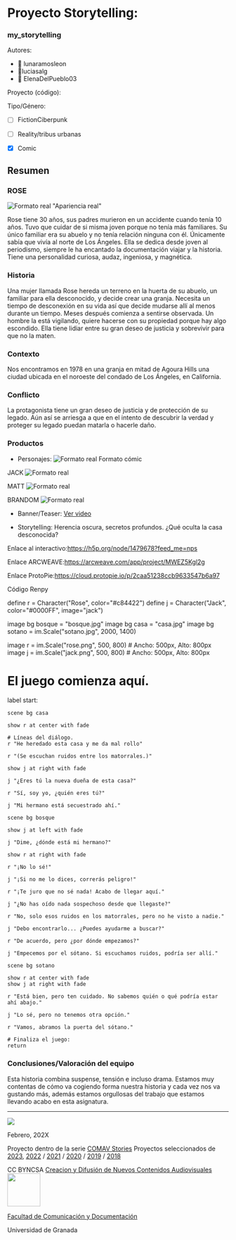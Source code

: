 
# Proyecto Storytelling: 
### my_storytelling


Autores:  
<!---
Incluir lista de personas del grupo 
Se puede añadir enlace a página personal de github o lo que se quiera...(optativo)
-->

- :woman: lunaramosleon
- :woman:luciasalg
- :woman: ElenaDelPueblo03

Proyecto (código): 

Tipo/Género:  
- [ ] FictionCiberpunk  
- [ ] Reality/tribus urbanas  
- [x] Comic



## Resumen


### ROSE

![Formato real](newyorkmnetwork.jpeg)  "Apariencia real"

Rose tiene 30 años, sus padres murieron en un accidente cuando tenía 10 años. Tuvo que cuidar de si misma joven porque no tenía más familiares. Su único familiar era su abuelo y no tenía relación ninguna con él. Únicamente sabía que vivía al norte de Los Ángeles. Ella se dedica desde joven al periodismo, siempre le ha encantado la documentación viajar y la historia. Tiene una personalidad curiosa, audaz, ingeniosa, y magnética. 
 

### Historia
Una mujer llamada Rose hereda un terreno en la huerta de su abuelo, un familiar para ella desconocido, y decide crear una granja. Necesita un tiempo de desconexión en su vida así que decide mudarse allí al menos durante un tiempo. Meses después comienza a sentirse observada. Un hombre la está vigilando, quiere hacerse con su propiedad porque hay algo escondido. Ella tiene lidiar entre su gran deseo de justicia y sobrevivir para que no la maten. 

### Contexto
Nos encontramos en 1978 en una granja en mitad de Agoura Hills una ciudad ubicada en el noroeste del condado de Los Ángeles, en California. 

### Conflicto 
La protagonista tiene un gran deseo de justicia y de protección de su legado. Aún así se arriesga a que en el intento de descubrir la verdad y proteger su legado puedan matarla o hacerle daño.


### Productos

- Personajes:  ![Formato real](https://github.com/luciasalg/my_storytelling/blob/main/1dbac7375523da5b9705e37fb2e4cba3.jpg) Formato cómic

JACK ![Formato real](istockphoto-857966254-1024x1024.jpg) 

MATT ![Formato real](image.png) 

BRANDOM  ![Formato real](depositphotos_417780588-stock-illustration-colored-vector-illustration-pop-art.jpg) 


- Banner/Teaser: [Ver video](https://youtu.be/L1FY5TMMoas)



- Storytelling: Herencia oscura, secretos profundos. ¿Qué oculta la casa desconocida?

Enlace al interactivo:https://h5p.org/node/1479678?feed_me=nps

Enlace ARCWEAVE:https://arcweave.com/app/project/MWEZ5Kgl2g

Enlace ProtoPie:https://cloud.protopie.io/p/2caa51238ccb9633547b6a97

Código Renpy 

define r = Character("Rose", color="#c84422")
define j = Character("Jack", color="#0000FF", image="jack")


image bg bosque = "bosque.jpg"
image bg casa = "casa.jpg"
image bg sotano = im.Scale("sotano.jpg", 2000, 1400)

image r = im.Scale("rose.png", 500, 800)  # Ancho: 500px, Alto: 800px
image j = im.Scale("jack.png", 500, 800)  # Ancho: 500px, Alto: 800px

# El juego comienza aquí.
label start:


    scene bg casa

    show r at center with fade

    # Líneas del diálogo.
    r "He heredado esta casa y me da mal rollo"

    r "(Se escuchan ruidos entre los matorrales.)"

    show j at right with fade

    j "¿Eres tú la nueva dueña de esta casa?"

    r "Sí, soy yo, ¿quién eres tú?"

    j "Mi hermano está secuestrado ahí."

    scene bg bosque

    show j at left with fade

    j "Dime, ¿dónde está mi hermano?"

    show r at right with fade

    r "¡No lo sé!"

    j "¡Si no me lo dices, correrás peligro!"

    r "¡Te juro que no sé nada! Acabo de llegar aquí."

    j "¿No has oído nada sospechoso desde que llegaste?"

    r "No, solo esos ruidos en los matorrales, pero no he visto a nadie."

    j "Debo encontrarlo... ¿Puedes ayudarme a buscar?"

    r "De acuerdo, pero ¿por dónde empezamos?"

    j "Empecemos por el sótano. Si escuchamos ruidos, podría ser allí."

    scene bg sotano

    show r at center with fade
    show j at right with fade

    r "Está bien, pero ten cuidado. No sabemos quién o qué podría estar ahí abajo."

    j "Lo sé, pero no tenemos otra opción."

    r "Vamos, abramos la puerta del sótano."

    # Finaliza el juego:
    return



### Conclusiones/Valoración del equipo
Esta historia combina suspense, tensión e incluso drama. Estamos muy contentas de cómo va cogiendo forma nuestra historia y cada vez nos va gustando más, además estamos orgullosas del trabajo que estamos llevando acabo en esta asignatura. 

------
![](https://upload.wikimedia.org/wikipedia/commons/thumb/6/62/CC-BY-SA-Andere_Wikis_%28v%29.svg/200px-CC-BY-SA-Andere_Wikis_%28v%29.svg.png)




<!---
Lista completa de emojis de markDown - https://gist.github.com/rxaviers/7360908) 
-->



Febrero, 202X

Proyecto dentro de la serie [COMAV Stories](https://github.com/mgea/storytelling/blob/master/What_is_a_digital_storytelling.md) 
Proyectos seleccionados de [2023](https://github.com/mgea/storytelling/tree/master/2023), [2022](https://github.com/mgea/storytelling/blob/master/2022/readme.md) / [2021](https://github.com/mgea/storytelling/blob/master/2021/readme.md) / [2020](https://github.com/mgea/storytelling/blob/master/2020/readme.md)  / 
[2019](https://github.com/mgea/storytelling/blob/master/2019/readme.md) / [2018](https://github.com/mgea/storytelling/blob/master/2018/readme.md) 

CC BYNCSA  [Creacion y Difusión de Nuevos Contenidos Audiovisuales](http://utopolis.ugr.es/medialab)
<img src="https://mirrors.creativecommons.org/presskit/buttons/88x31/png/by-nc-sa.png"  width="75" > 

[Facultad de Comunicación y Documentación](http://fcd.ugr.es)

Universidad de Granada
